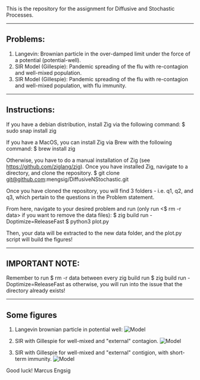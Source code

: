 This is the repository for the assignment for Diffusive and Stochastic Processes.

--------------------------------
Problems:
--------------------------------
1. Langevin: Brownian particle in the over-damped limit under the force of a potential (potential-well).
2. SIR Model (Gillespie): Pandemic spreading of the flu with re-contagion and well-mixed population.
3. SIR Model (Gillespie): Pandemic spreading of the flu with re-contagion and well-mixed population, with flu immunity.

--------------------------------
Instructions:
--------------------------------
If you have a debian distribution, install Zig via the following command:
$ sudo snap install zig

If you have a MacOS, you can install Zig via Brew with the following command:
$ brew install zig

Otherwise, you have to do a manual installation of Zig (see https://github.com/ziglang/zig).
Once you have installed Zig, navigate to a directory, and clone the repository.
$ git clone git@github.com:mengsig/DiffusiveNStochastic.git

Once you have cloned the repository, you will find 3 folders - i.e. q1, q2, and q3, which pertain to the questions in the Problem statement.

From here, navigate to your desired problem and run (only run <$ rm -r data> if you want to remove the data files):
$ zig build run -Doptimize=ReleaseFast
$ python3 plot.py

Then, your data will be extracted to the new data folder, and the plot.py script will build the figures!

--------------------------------
IMPORTANT NOTE: 
--------------------------------
Remember to run 
$ rm -r data
between every zig build run
$ zig build run -Doptimize=ReleaseFast
as otherwise, you will run into the issue that the directory already exists!

--------------------------------
Some figures
--------------------------------
1. Langevin brownian particle in potential well:
![Model](https://github.com/mengsig/DiffusiveNStochastic/blob/main/q1.q1_plot.png?raw=true)

2. SIR with Gillespie for well-mixed and "external" contagion.
![Model](https://github.com/mengsig/DiffusiveNStochastic/blob/main/q2.q2_plot.png?raw=true)

3. SIR with Gillespie for well-mixed and "external" contigion, with short-term immunity.
![Model](https://github.com/mengsig/DiffusiveNStochastic/blob/main/q3.q3_plot.png?raw=true)

Good luck!
Marcus Engsig
